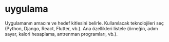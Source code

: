 # uygulama
Uygulamanın amacını ve hedef kitlesini belirle.
Kullanılacak teknolojileri seç (Python, Django, React, Flutter, vb.).
Ana özellikleri listele (örneğin, adım sayar, kalori hesaplama, antrenman programları, vb.).
